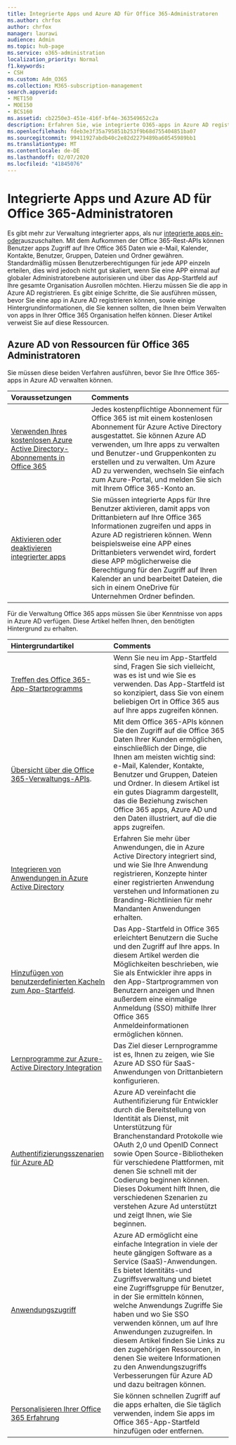```yaml
---
title: Integrierte Apps und Azure AD für Office 365-Administratoren
ms.author: chrfox
author: chrfox
manager: laurawi
audience: Admin
ms.topic: hub-page
ms.service: o365-administration
localization_priority: Normal
f1.keywords:
- CSH
ms.custom: Adm_O365
ms.collection: M365-subscription-management
search.appverid:
- MET150
- MOE150
- BCS160
ms.assetid: cb2250e3-451e-416f-bf4e-363549652c2a
description: Erfahren Sie, wie integrierte O365-apps in Azure AD registriert und verwaltet werden.
ms.openlocfilehash: fdeb3e3f35a795851b253f9b68d755404851ba07
ms.sourcegitcommit: 99411927abdb40c2e82d2279489ba60545989bb1
ms.translationtype: MT
ms.contentlocale: de-DE
ms.lasthandoff: 02/07/2020
ms.locfileid: "41845076"
---
```

# <a name="integrated-apps-and-azure-ad-for-office-365-administrators"></a>Integrierte Apps und Azure AD für Office 365-Administratoren

Es gibt mehr zur Verwaltung integrierter apps, als nur [integrierte apps ein-oder](https://support.office.com/article/7e453a40-66df-44ab-92a1-96786cb7fb34#__toc379982114)auszuschalten. Mit dem Aufkommen der Office 365-Rest-APIs können Benutzer apps Zugriff auf Ihre Office 365 Daten wie e-Mail, Kalender, Kontakte, Benutzer, Gruppen, Dateien und Ordner gewähren. Standardmäßig müssen Benutzerberechtigungen für jede APP einzeln erteilen, dies wird jedoch nicht gut skaliert, wenn Sie eine APP einmal auf globaler Administratorebene autorisieren und über das App-Startfeld auf Ihre gesamte Organisation Ausrollen möchten. Hierzu müssen Sie die app in Azure AD registrieren. Es gibt einige Schritte, die Sie ausführen müssen, bevor Sie eine app in Azure AD registrieren können, sowie einige Hintergrundinformationen, die Sie kennen sollten, die Ihnen beim Verwalten von apps in Ihrer Office 365 Organisation helfen können. Dieser Artikel verweist Sie auf diese Ressourcen.
  
## <a name="azure-ad-resources-for-office-365-admins"></a>Azure AD von Ressourcen für Office 365 Administratoren

Sie müssen diese beiden Verfahren ausführen, bevor Sie Ihre Office 365-apps in Azure AD verwalten können.
  
|**Voraussetzungen**|**Comments**|
|:-----|:-----|
|[Verwenden Ihres kostenlosen Azure Active Directory-Abonnements in Office 365](https://docs.microsoft.com/microsoft-365/compliance/use-your-free-azure-ad-subscription-in-office-365) <br/> |Jedes kostenpflichtige Abonnement für Office 365 ist mit einem kostenlosen Abonnement für Azure Active Directory ausgestattet. Sie können Azure AD verwenden, um Ihre apps zu verwalten und Benutzer-und Gruppenkonten zu erstellen und zu verwalten. Um Azure AD zu verwenden, wechseln Sie einfach zum Azure-Portal, und melden Sie sich mit Ihrem Office 365-Konto an.  <br/> |
|[Aktivieren oder deaktivieren integrierter apps](https://support.office.com/article/7e453a40-66df-44ab-92a1-96786cb7fb34#__toc379982114) <br/> |Sie müssen integrierte Apps für Ihre Benutzer aktivieren, damit apps von Drittanbietern auf Ihre Office 365 Informationen zugreifen und apps in Azure AD registrieren können. Wenn beispielsweise eine APP eines Drittanbieters verwendet wird, fordert diese APP möglicherweise die Berechtigung für den Zugriff auf Ihren Kalender an und bearbeitet Dateien, die sich in einem OneDrive für Unternehmen Ordner befinden.  <br/> |
   
Für die Verwaltung Office 365 apps müssen Sie über Kenntnisse von apps in Azure AD verfügen. Diese Artikel helfen Ihnen, den benötigten Hintergrund zu erhalten.
  
|**Hintergrundartikel**|**Comments**|
|:-----|:-----|
|[Treffen des Office 365-App-Startprogramms](https://support.office.com/article/79f12104-6fed-442f-96a0-eb089a3f476a) <br/> |Wenn Sie neu im App-Startfeld sind, Fragen Sie sich vielleicht, was es ist und wie Sie es verwenden. Das App-Startfeld ist so konzipiert, dass Sie von einem beliebigen Ort in Office 365 aus auf Ihre apps zugreifen können.  <br/> |
|[Übersicht über die Office 365-Verwaltungs-APIs](https://docs.microsoft.com/office/office-365-management-api/office-365-management-apis-overview). <br/> |Mit dem Office 365-APIs können Sie den Zugriff auf die Office 365 Daten Ihrer Kunden ermöglichen, einschließlich der Dinge, die Ihnen am meisten wichtig sind: e-Mail, Kalender, Kontakte, Benutzer und Gruppen, Dateien und Ordner. In diesem Artikel ist ein gutes Diagramm dargestellt, das die Beziehung zwischen Office 365 apps, Azure AD und den Daten illustriert, auf die die apps zugreifen.  <br/> |
|[Integrieren von Anwendungen in Azure Active Directory](https://docs.microsoft.com/azure/active-directory/develop/quickstart-v1-add-azure-ad-app) <br/> | Erfahren Sie mehr über Anwendungen, die in Azure Active Directory integriert sind, und wie Sie Ihre Anwendung registrieren, Konzepte hinter einer registrierten Anwendung verstehen und Informationen zu Branding-Richtlinien für mehr Mandanten Anwendungen erhalten.  <br/> |
|[Hinzufügen von benutzerdefinierten Kacheln zum App-Startfeld](https://docs.microsoft.com/office365/admin/manage/customize-the-app-launcher).  <br/> |Das App-Startfeld in Office 365 erleichtert Benutzern die Suche und den Zugriff auf Ihre apps. In diesem Artikel werden die Möglichkeiten beschrieben, wie Sie als Entwickler ihre apps in den App-Startprogrammen von Benutzern anzeigen und Ihnen außerdem eine einmalige Anmeldung (SSO) mithilfe Ihrer Office 365 Anmeldeinformationen ermöglichen können.  <br/> |
|[Lernprogramme zur Azure-Active Directory Integration](https://docs.microsoft.com/azure/active-directory/saas-apps/tutorial-list) <br/> |Das Ziel dieser Lernprogramme ist es, Ihnen zu zeigen, wie Sie Azure AD SSO für SaaS-Anwendungen von Drittanbietern konfigurieren.  <br/> |
|[Authentifizierungsszenarien für Azure AD](https://go.microsoft.com/fwlink/?LinkId=617145) <br/> |Azure AD vereinfacht die Authentifizierung für Entwickler durch die Bereitstellung von Identität als Dienst, mit Unterstützung für Branchenstandard Protokolle wie OAuth 2,0 und OpenID Connect sowie Open Source-Bibliotheken für verschiedene Plattformen, mit denen Sie schnell mit der Codierung beginnen können. Dieses Dokument hilft Ihnen, die verschiedenen Szenarien zu verstehen Azure Ad unterstützt und zeigt Ihnen, wie Sie beginnen.  <br/> |
|[Anwendungszugriff](https://docs.microsoft.com/azure/active-directory/manage-apps/what-is-access-management) <br/> |Azure AD ermöglicht eine einfache Integration in viele der heute gängigen Software as a Service (SaaS)-Anwendungen. Es bietet Identitäts-und Zugriffsverwaltung und bietet eine Zugriffsgruppe für Benutzer, in der Sie ermitteln können, welche Anwendungs Zugriffe Sie haben und wo Sie SSO verwenden können, um auf Ihre Anwendungen zuzugreifen. In diesem Artikel finden Sie Links zu den zugehörigen Ressourcen, in denen Sie weitere Informationen zu den Anwendungszugriffs Verbesserungen für Azure AD und dazu beitragen können.  <br/> |
|[Personalisieren Ihrer Office 365 Erfahrung](https://support.office.com/article/eb34a21b-52fa-4fbf-a8d5-146132242985) <br/> |Sie können schnellen Zugriff auf die apps erhalten, die Sie täglich verwenden, indem Sie apps im Office 365-App-Startfeld hinzufügen oder entfernen.  <br/> |
   

